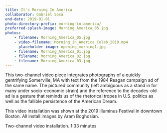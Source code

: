 ```yaml
---
title: It's Morning In America
collaborator: Gabriel Sosa
end-date: 2019-01-01
photo-directory-prefix: morning-in-america/
preferred-splash-image: Morning_America_05.jpg
photos:
    - filename: Morning_America_05.jpg
    - video-filename: Morning_in_America_Colab_2019.mp4
      placeholder-image: opening_morning1.jpg
    - filename: Morning_America_01.jpg
    - filename: Morning_America_02.jpg
    - filename: Morning_America_03.jpg
---
```


This two-channel video piece integrates photographs of a quickly gentrifying Somerville, MA with text from the 1984 Reagan campaign ad of the same name. The pictured community (left ambiguous as a stand in for many under socio-economic strain) and the reference to the decades-old ad is a gesture that reminds us of the rhetorical tropes in U.S. politics as well as the fallible persistence of the American Dream.


This video installation was shown at the 2019 Illuminus Festival in downtown Boston. All install images by Aram Boghosian.



Two-channel video installation. 1:33 minutes 